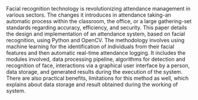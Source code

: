Facial recognition technology is revolutionizing attendance management in various sectors. The changes it introduces in attendance taking-an automatic process within the classroom, the office, or a large gathering-set standards regarding accuracy, efficiency, and security. This paper details the design and implementation of an attendance system, based on facial recognition, using Python and OpenCV. The methodology involves using machine learning for the identification of individuals from their facial features and then automatic real-time attendance logging. It includes the modules involved, data processing pipeline, algorithms for detection and recognition of face, interactions via a graphical user interface by a person, data storage, and generated results during the execution of the system. There are also practical benefits, limitations for this method as well, which explains about data storage and result obtained during the working of system.
